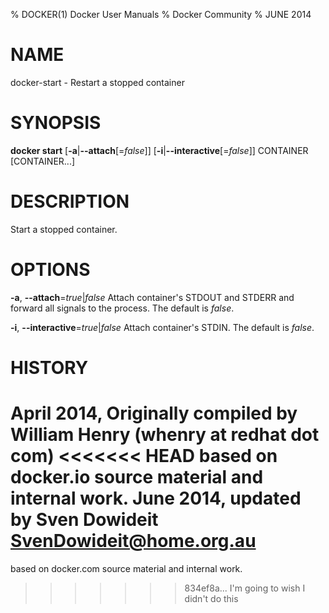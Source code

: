 % DOCKER(1) Docker User Manuals
% Docker Community
% JUNE 2014
# NAME
docker-start - Restart a stopped container

# SYNOPSIS
**docker start**
[**-a**|**--attach**[=*false*]]
[**-i**|**--interactive**[=*false*]]
CONTAINER [CONTAINER...]

# DESCRIPTION

Start a stopped container.

# OPTIONS
**-a**, **--attach**=*true*|*false*
   Attach container's STDOUT and STDERR and forward all signals to the process. The default is *false*.

**-i**, **--interactive**=*true*|*false*
   Attach container's STDIN. The default is *false*.

# HISTORY
April 2014, Originally compiled by William Henry (whenry at redhat dot com)
<<<<<<< HEAD
based on docker.io source material and internal work.
June 2014, updated by Sven Dowideit <SvenDowideit@home.org.au>
=======
based on docker.com source material and internal work.
>>>>>>> 834ef8a... I'm going to wish I didn't do this
